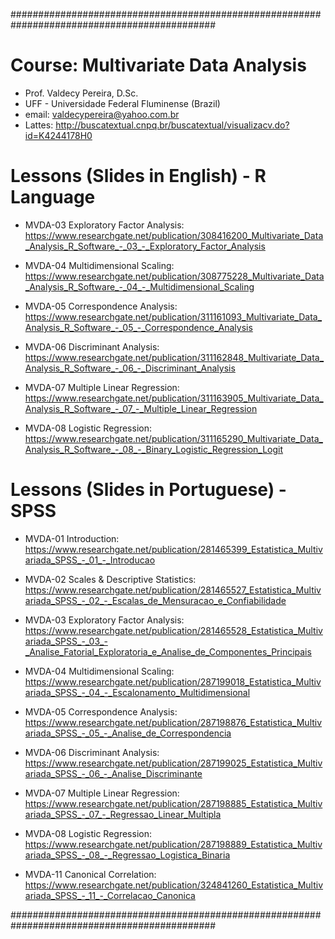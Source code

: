 #############################################################################################
# Course: Multivariate Data Analysis

* Prof. Valdecy Pereira, D.Sc.
* UFF - Universidade Federal Fluminense (Brazil)
* email: valdecypereira@yahoo.com.br
* Lattes: http://buscatextual.cnpq.br/buscatextual/visualizacv.do?id=K4244178H0

# Lessons (Slides in English) - R Language

* MVDA-03 Exploratory Factor Analysis: https://www.researchgate.net/publication/308416200_Multivariate_Data_Analysis_R_Software_-_03_-_Exploratory_Factor_Analysis

* MVDA-04 Multidimensional Scaling: https://www.researchgate.net/publication/308775228_Multivariate_Data_Analysis_R_Software_-_04_-_Multidimensional_Scaling

* MVDA-05 Correspondence Analysis: https://www.researchgate.net/publication/311161093_Multivariate_Data_Analysis_R_Software_-_05_-_Correspondence_Analysis

* MVDA-06 Discriminant Analysis: https://www.researchgate.net/publication/311162848_Multivariate_Data_Analysis_R_Software_-_06_-_Discriminant_Analysis

* MVDA-07 Multiple Linear Regression: https://www.researchgate.net/publication/311163905_Multivariate_Data_Analysis_R_Software_-_07_-_Multiple_Linear_Regression

* MVDA-08 Logistic Regression: https://www.researchgate.net/publication/311165290_Multivariate_Data_Analysis_R_Software_-_08_-_Binary_Logistic_Regression_Logit

# Lessons (Slides in Portuguese) - SPSS

* MVDA-01 Introduction: https://www.researchgate.net/publication/281465399_Estatistica_Multivariada_SPSS_-_01_-_Introducao

* MVDA-02 Scales & Descriptive Statistics: https://www.researchgate.net/publication/281465527_Estatistica_Multivariada_SPSS_-_02_-_Escalas_de_Mensuracao_e_Confiabilidade

* MVDA-03 Exploratory Factor Analysis: https://www.researchgate.net/publication/281465528_Estatistica_Multivariada_SPSS_-_03_-_Analise_Fatorial_Exploratoria_e_Analise_de_Componentes_Principais

* MVDA-04 Multidimensional Scaling: https://www.researchgate.net/publication/287199018_Estatistica_Multivariada_SPSS_-_04_-_Escalonamento_Multidimensional

* MVDA-05 Correspondence Analysis: https://www.researchgate.net/publication/287198876_Estatistica_Multivariada_SPSS_-_05_-_Analise_de_Correspondencia

* MVDA-06 Discriminant Analysis: https://www.researchgate.net/publication/287199025_Estatistica_Multivariada_SPSS_-_06_-_Analise_Discriminante

* MVDA-07 Multiple Linear Regression: https://www.researchgate.net/publication/287198885_Estatistica_Multivariada_SPSS_-_07_-_Regressao_Linear_Multipla

* MVDA-08 Logistic Regression: https://www.researchgate.net/publication/287198889_Estatistica_Multivariada_SPSS_-_08_-_Regressao_Logistica_Binaria

* MVDA-11 Canonical Correlation: https://www.researchgate.net/publication/324841260_Estatistica_Multivariada_SPSS_-_11_-_Correlacao_Canonica

#############################################################################################
